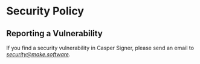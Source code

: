 # Security Policy

## Reporting a Vulnerability

If you find a security vulnerability in Casper Signer, please send an email to *security@make.software*.
